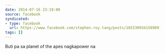```yaml
---
date: 2014-07-16 23:19:00
source: facebook
syndicated:
- type: facebook
  url: https://www.facebook.com/stephen.roy.tang/posts/10153093415898912
tags: []
---
```


Buti pa sa planet of the apes nagkapower na